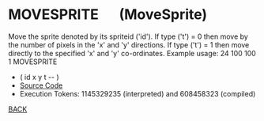 # MOVESPRITE &emsp; (MoveSprite)
Move the sprite denoted by its spriteid ('id'). If type ('t') = 0 then move by the number of pixels in the 'x' and 'y' directions. If type ('t') = 1 then move directly to the specified 'x' and 'y' co-ordinates. Example usage: 24 100 100 1 MOVESPRITE
* ( id x y t -- )
* [Source Code](../words/graphics/MoveSprite.cs)
* Execution Tokens: 1145329235 (interpreted) and 608458323 (compiled)


[BACK](builtins.md#MoveSprite)
